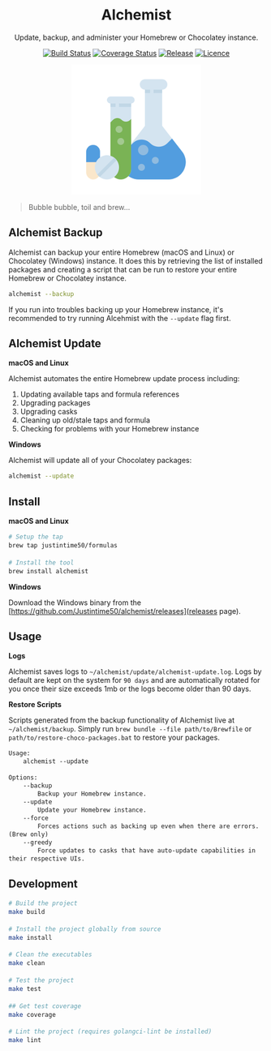 <div align="center">

# Alchemist

Update, backup, and administer your Homebrew or Chocolatey instance.

[![Build Status](https://github.com/Justintime50/alchemist/workflows/build/badge.svg)](https://github.com/Justintime50/alchemist/actions)
[![Coverage Status](https://coveralls.io/repos/github/Justintime50/alchemist/badge.svg?branch=main)](https://coveralls.io/github/Justintime50/alchemist?branch=main)
[![Release](https://img.shields.io/github/v/release/Justintime50/alchemist)](https://github.com/Justintime50/alchemist/releases)
[![Licence](https://img.shields.io/github/license/justintime50/alchemist)](LICENSE)

<img src="https://raw.githubusercontent.com/justintime50/assets/main/src/alchemist/showcase.png" alt="Showcase">

</div>

> Bubble bubble, toil and brew...

## Alchemist Backup

Alchemist can backup your entire Homebrew (macOS and Linux) or Chocolatey (Windows) instance. It does this by retrieving the list of installed packages and creating a script that can be run to restore your entire Homebrew or Chocolatey instance.

```bash
alchemist --backup
```

If you run into troubles backing up your Homebrew instance, it's recommended to try running Alcehmist with the `--update` flag first.

## Alchemist Update

**macOS and Linux**

Alchemist automates the entire Homebrew update process including:

1. Updating available taps and formula references
1. Upgrading packages
1. Upgrading casks
1. Cleaning up old/stale taps and formula
1. Checking for problems with your Homebrew instance

**Windows**

Alchemist will update all of your Chocolatey packages:

```bash
alchemist --update
```

## Install

**macOS and Linux**

```bash
# Setup the tap
brew tap justintime50/formulas

# Install the tool
brew install alchemist
```

**Windows**

Download the Windows binary from the [https://github.com/Justintime50/alchemist/releases](releases page).

## Usage

**Logs**

Alchemist saves logs to `~/alchemist/update/alchemist-update.log`. Logs by default are kept on the system for `90 days` and are automatically rotated for you once their size exceeds 1mb or the logs become older than 90 days.

**Restore Scripts**

Scripts generated from the backup functionality of Alchemist live at `~/alchemist/backup`. Simply run `brew bundle --file path/to/Brewfile` or `path/to/restore-choco-packages.bat` to restore your packages.

```
Usage:
    alchemist --update

Options:
    --backup
        Backup your Homebrew instance.
    --update
        Update your Homebrew instance.
    --force
        Forces actions such as backing up even when there are errors. (Brew only)
    --greedy
        Force updates to casks that have auto-update capabilities in their respective UIs.
```

## Development

```bash
# Build the project
make build

# Install the project globally from source
make install

# Clean the executables
make clean

# Test the project
make test

## Get test coverage
make coverage

# Lint the project (requires golangci-lint be installed)
make lint
```
